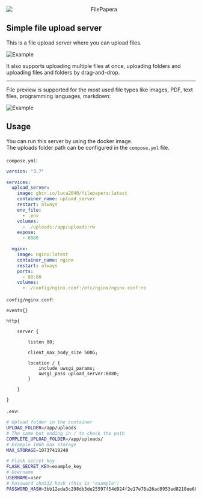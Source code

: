 <p align="center">
<img src="https://github.com/user-attachments/assets/7fd9bd1e-904c-4380-b5d0-d02d40ba9cfc" 
        alt="FilePapera"
        style="display: block; margin: 0 auto" />
</p>

## Simple file upload server

This is a file upload server where you can upload files.

![Example](https://github.com/user-attachments/assets/669e51db-83dd-4914-a1ab-976e9304a34e)

It also supports uploading multiple files at once, uploading folders and uploading files and folders by drag-and-drop.<br/>

---

File preview is supported for the most used file types like images, PDF, text files, programming languages, markdown:

![Example](https://github.com/user-attachments/assets/23240c12-9cec-4eeb-8768-9441c3dabf1b)

## Usage

You can run this server by using the docker image.<br/>
The uploads folder path can be configured in the `compose.yml` file.<br/><br/>
`compose.yml`:<br/>

```yaml
version: "3.7"

services:
  upload_server:
    image: ghcr.io/luca2040/filepapera:latest
    container_name: upload_server
    restart: always
    env_file:
      - .env
    volumes:
      - ./uploads:/app/uploads:rw
    expose:
      - 8080

  nginx:
    image: nginx:latest
    container_name: nginx
    restart: always
    ports:
      - 80:80
    volumes:
      - ./config/nginx.conf:/etc/nginx/nginx.conf:ro
```

`config/nginx.conf`:<br/>

```nginx
events{}

http{

    server {

        listen 80;

        client_max_body_size 500G;

        location / {
            include uwsgi_params;
            uwsgi_pass upload_server:8080;
        }

    }

}
```

`.env`:<br/>

```sh
# Upload folder in the container
UPLOAD_FOLDER=/app/uploads
# The same but ending in / to check the path
COMPLETE_UPLOAD_FOLDER=/app/uploads/ 
# Example 10Gb max storage
MAX_STORAGE=10737418240

# Flask secret key
FLASK_SECRET_KEY=example_key
# Username
USERNAME=user
# Password sha512 hash (this is "example")
PASSWORD_HASH=3bb12eda3c298db5de25597f54d924f2e17e78a26ad8953ed8218ee682f0bbbe9021e2f3009d152c911bf1f25ec683a902714166767afbd8e5bd0fb0124ecb8a

```
